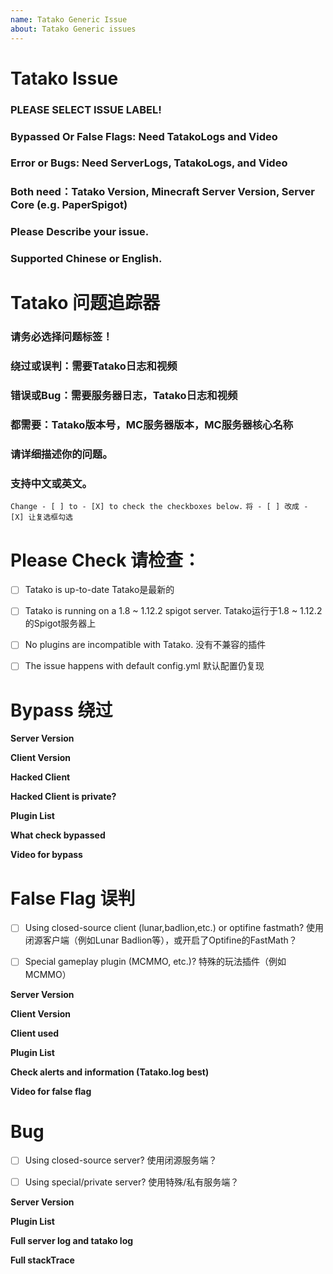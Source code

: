 ```yaml
---
name: Tatako Generic Issue
about: Tatako Generic issues
---
```


# Tatako Issue
### PLEASE SELECT ISSUE LABEL!
### Bypassed Or False Flags: Need TatakoLogs and Video
### Error or Bugs: Need ServerLogs, TatakoLogs, and Video
### Both need：Tatako Version, Minecraft Server Version, Server Core (e.g. PaperSpigot)
### Please Describe your issue.
### Supported Chinese or English.
# Tatako 问题追踪器
### 请务必选择问题标签！
### 绕过或误判：需要Tatako日志和视频
### 错误或Bug：需要服务器日志，Tatako日志和视频
### 都需要：Tatako版本号，MC服务器版本，MC服务器核心名称
### 请详细描述你的问题。
### 支持中文或英文。

`Change - [ ] to - [X] to check the checkboxes below.`
`将 - [ ] 改成 - [X] 让复选框勾选`

# Please Check 请检查：
- [ ] Tatako is up-to-date Tatako是最新的
- [ ] Tatako is running on a 1.8 ~ 1.12.2 spigot server. Tatako运行于1.8 ~ 1.12.2的Spigot服务器上
- [ ] No plugins are incompatible with Tatako. 没有不兼容的插件
- [ ] The issue happens with default config.yml 默认配置仍复现



# Bypass 绕过
**Server Version**


**Client Version**


**Hacked Client**


**Hacked Client is private?**


**Plugin List**


**What check bypassed**


**Video for bypass**




# False Flag 误判
- [ ] Using closed-source client (lunar,badlion,etc.) or optifine fastmath? 使用闭源客户端（例如Lunar Badlion等），或开启了Optifine的FastMath？
- [ ] Special gameplay plugin (MCMMO, etc.)? 特殊的玩法插件（例如 MCMMO）


**Server Version**


**Client Version**


**Client used**


**Plugin List**


**Check alerts and information (Tatako.log best)**


**Video for false flag**



# Bug
- [ ] Using closed-source server? 使用闭源服务端？
- [ ] Using special/private server? 使用特殊/私有服务端？


**Server Version**


**Plugin List**


**Full server log and tatako log**


**Full stackTrace**


